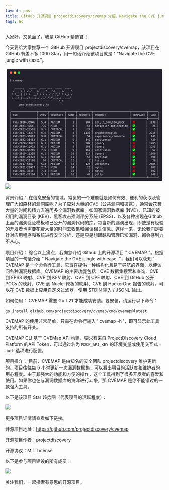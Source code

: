 ```yaml
---
layout: post
title: GitHub 开源项目 projectdiscovery/cvemap 介绍，Navigate the CVE jungle with ease.
tags: Go
---
```


大家好，又见面了，我是 GitHub 精选君！

今天要给大家推荐一个 GitHub 开源项目 projectdiscovery/cvemap，该项目在 GitHub 有差不多 1000 Star，用一句话介绍该项目就是：“Navigate the CVE jungle with ease.”。


![image](https://raw.githubusercontent.com/projectdiscovery/cvemap/master/static/cvemap.png)
![](https://raw.githubusercontent.com/projectdiscovery/nuclei-burp-plugin/main/static/join-discord.png)



背景介绍：
在信息安全的领域，常见的一个难题就是如何有效、便利的获取及管理广大如森林的漏洞库呢？为了应对大量的CVE（公共漏洞和披露），通常会花费大量的时间和精力去遍历多个漏洞数据库，如国家漏洞数据库 (NVD)，已知的被利用的漏洞目录 (KEV)，黑客攻击预测评分系统 (EPSS)，以及各种出现在Github上面的漏洞验证模板和已公开的漏洞代码的库。每当新的漏洞出现，即使是有经验的开发者也需要花费大量的时间去收集和阅读相关信息。这样一来，无论我们是要针对应用程序和系统进行安全分析，还是只是想跟踪和管理已知漏洞，都会感到力不从心。

项目介绍：
综合以上痛点，我向您介绍 Github 上的开源项目 " CVEMAP "。根据项目的一句话介绍 " Navigate the CVE jungle with ease. "，我们可以获知：CVEMAP 是一个命令行工具，它旨在提供一种结构化且易于导航的界面，以便访问各种漏洞数据库。CVEMAP 的主要功能包括：CVE 数据集搜索和查询、CVE 到 EPSS 映射、CVE 到 KEV 映射、CVE 到 CPE 映射、CVE 到 GitHub 公开 POCs 的映射、CVE 到 Nuclei 模板的映射、CVE 到 HackerOne 报告的映射，可以在 CVE 数据上应用自定义过滤器，使用 STDIN 输入 / JSONL 输出。

如何使用：
CVEMAP 需要 Go 1.21 才能成功安装。要安装，请运行以下命令：

```console
go install github.com/projectdiscovery/cvemap/cmd/cvemap@latest
```

CVEMAP 的使用非常简单，只需在命令行输入 ' cvemap -h '，即可显示此工具支持的所有开关。

CVEMAP CLI 基于 CVEMap API 构建，要求有来自 ProjectDiscovery Cloud Platform 的API Token，可以通过名为 `PDCP_API_KEY` 的环境变量或使用交互式 `-auth` 选项进行配置。

项目推介：
目前，CVEMAP 是由知名的安全团队 projectdiscovery 维护更新的。项目往往每 6 小时更新一次漏洞数据集，可以看出项目的活跃度和维护者的用心程度。由于其强大的功能和方便的操作，这个工具得到了很多开发者的喜爱和使用。如果你也在与漏洞数据库的海洋进行斗争，那 CVEMAP 是你不能错过的一款强大工具。


以下是该项目 Star 趋势图（代表项目的活跃程度）：

![](https://api.star-history.com/svg?repos=projectdiscovery/cvemap&type=Timeline)

更多项目详情请查看如下链接。

开源项目地址：https://github.com/projectdiscovery/cvemap 

开源项目作者：projectdiscovery

开源协议：MIT License

以下是参与项目建设的所有成员：

![](https://contrib.rocks/image?repo=projectdiscovery/cvemap)

关注我们，一起探索有意思的开源项目。

